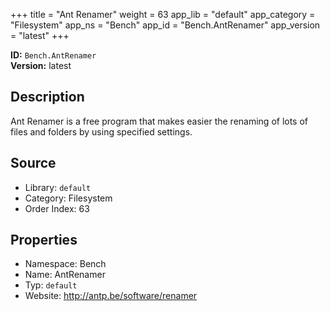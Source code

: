﻿+++
title = "Ant Renamer"
weight = 63
app_lib = "default"
app_category = "Filesystem"
app_ns = "Bench"
app_id = "Bench.AntRenamer"
app_version = "latest"
+++

**ID:** `Bench.AntRenamer`  
**Version:** latest  
<!--more-->

## Description
Ant Renamer is a free program that makes easier the renaming of lots of files and folders
by using specified settings.

## Source

* Library: `default`
* Category: Filesystem
* Order Index: 63

## Properties

* Namespace: Bench
* Name: AntRenamer
* Typ: `default`
* Website: <http://antp.be/software/renamer>

